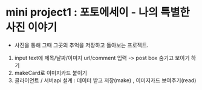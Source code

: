 # mini project1 : 포토에세이 - 나의 특별한 사진 이야기 

* 사진을 통해 그때 그곳의 추억을 저장하고 돌아보는 프로젝트. 

1. input text에 제목/날짜/이미지 url/comment 입력 -> post box 숨기고 보이기 하기 
2. makeCard로 이미지카드 붙이기 
3. 클라이언트 / 서버api 설계 : 데이터 받고 저장(make) , 이미지카드 보여주기(read)
